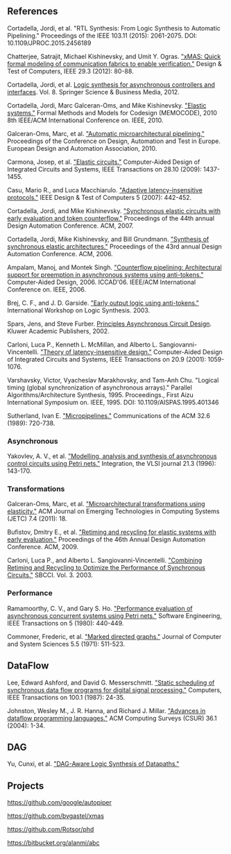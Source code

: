## References

Cortadella, Jordi, et al.
"RTL Synthesis: From Logic Synthesis to Automatic Pipelining."
Proceedings of the IEEE 103.11 (2015): 2061-2075.
DOI: 10.1109/JPROC.2015.2456189

Chatterjee, Satrajit, Michael Kishinevsky, and Umit Y. Ogras.
["xMAS: Quick formal modeling of communication fabrics to enable verification."](https://www.researchgate.net/profile/Satrajit_Chatterjee/publication/224150874_xMAS_Quick_Formal_Modeling_of_Communication_Fabrics_to_Enable_Verification/links/560f30b508aec422d112f3ea.pdf)
Design & Test of Computers, IEEE 29.3 (2012): 80-88.

Cortadella, Jordi, et al.
[Logic synthesis for asynchronous controllers and interfaces](http://www.springer.com/productFlyer_978-3-540-43152-7.pdf?SGWID=0-0-1297-2158934-0).
Vol. 8. Springer Science & Business Media, 2012.

Cortadella, Jordi, Marc Galceran-Oms, and Mike Kishinevsky.
["Elastic systems."](http://www.cs.upc.edu/~jordicf/gavina/BIB/files/memocode2010.pdf)
Formal Methods and Models for Codesign (MEMOCODE), 2010 8th IEEE/ACM International Conference on. IEEE, 2010.

Galceran-Oms, Marc, et al.
["Automatic microarchitectural pipelining."](http://www.date-conference.org/proceedings/PAPERS/2010/DATE10/PDFFILES/IP3_08.PDF)
Proceedings of the Conference on Design, Automation and Test in Europe. European Design and Automation Association, 2010.

Carmona, Josep, et al.
["Elastic circuits."](http://www.eecs.ucf.edu/~mingjie/ECM6308/papers/Elastic%20circuits.pdf)
Computer-Aided Design of Integrated Circuits and Systems, IEEE Transactions on 28.10 (2009): 1437-1455.

Casu, Mario R., and Luca Macchiarulo.
["Adaptive latency-insensitive protocols."](http://porto.polito.it/1642487/1/dtc07_paper.pdf)
IEEE Design & Test of Computers 5 (2007): 442-452.

Cortadella, Jordi, and Mike Kishinevsky.
["Synchronous elastic circuits with early evaluation and token counterflow."](https://www.cs.upc.edu/~jordicf/gavina/BIB/files/dac07_early.pdf)
Proceedings of the 44th annual Design Automation Conference. ACM, 2007.

Cortadella, Jordi, Mike Kishinevsky, and Bill Grundmann.
["Synthesis of synchronous elastic architectures."](https://www.cs.upc.edu/~jordicf/gavina/BIB/files/dac06_self.pdf)
Proceedings of the 43rd annual Design Automation Conference. ACM, 2006.

Ampalam, Manoj, and Montek Singh.
["Counterflow pipelining: Architectural support for preemption in asynchronous systems using anti-tokens."](http://citeseerx.ist.psu.edu/viewdoc/download?doi=10.1.1.259.293&rep=rep1&type=pdf)
Computer-Aided Design, 2006. ICCAD'06. IEEE/ACM International Conference on. IEEE, 2006.

Brej, C. F., and J. D. Garside.
["Early output logic using anti-tokens."](http://brej.org/papers/iwls_paper.pdf)
International Workshop on Logic Synthesis. 2003.

Spars, Jens, and Steve Furber.
[Principles Asynchronous Circuit Design](http://twanclik.free.fr/electricity/electronic/pdfdone12/Principles%20of%20Asynchronous%20Circuit%20Design%20-%20A%20Systems%20Perspective.pdf).
Kluwer Academic Publishers, 2002.

Carloni, Luca P., Kenneth L. McMillan, and Alberto L. Sangiovanni-Vincentelli.
["Theory of latency-insensitive design."](http://webcluster.cs.columbia.edu/~luca/research/lipTransactions.pdf)
Computer-Aided Design of Integrated Circuits and Systems, IEEE Transactions on 20.9 (2001): 1059-1076.

Varshavsky, Victor, Vyacheslav Marakhovsky, and Tam-Anh Chu.
"Logical timing (global synchronization of asynchronous arrays)."
Parallel Algorithms/Architecture Synthesis, 1995. Proceedings., First Aizu International Symposium on. IEEE, 1995.
DOI: 10.1109/AISPAS.1995.401346

Sutherland, Ivan E.
["Micropipelines."](http://f-cpu.seul.org/new/micropipelines.pdf)
Communications of the ACM 32.6 (1989): 720-738.

### Asynchronous

Yakovlev, A. V., et al.
["Modelling, analysis and synthesis of asynchronous control circuits using Petri nets."](https://www.researchgate.net/profile/Alex_Yakovlev/publication/220686772_Modelling_analysis_and_synthesis_of_asynchronous_control_circuits_using_Petri_nets/links/541030420cf2f2b29a3f1e73.pdf)
Integration, the VLSI journal 21.3 (1996): 143-170.

### Transformations

Galceran-Oms, Marc, et al.
["Microarchitectural transformations using elasticity."](http://www.cs.upc.edu/~jordicf/gavina/BIB/files/JECTS2011_MicroarchTransform.pdf)
ACM Journal on Emerging Technologies in Computing Systems (JETC) 7.4 (2011): 18.

Bufistov, Dmitry E., et al.
["Retiming and recycling for elastic systems with early evaluation."](http://www.cs.upc.edu/~jordicf/Research/gavina/BIB/files/rr_early_dac09.pdf)
Proceedings of the 46th Annual Design Automation Conference. ACM, 2009.

Carloni, Luca P., and Alberto L. Sangiovanni-Vincentelli.
["Combining Retiming and Recycling to Optimize the Performance of Synchronous Circuits."](http://www1.cs.columbia.edu/~luca/research/rscSBCCI03.pdf)
SBCCI. Vol. 3. 2003.

### Performance

Ramamoorthy, C. V., and Gary S. Ho.
["Performance evaluation of asynchronous concurrent systems using Petri nets."](http://www.computer.org/csdl/trans/ts/1980/05/01702760.pdf)
Software Engineering, IEEE Transactions on 5 (1980): 440-449.

Commoner, Frederic, et al.
["Marked directed graphs."](http://www.sciencedirect.com/science/article/pii/S0022000071800132/pdf?md5=7fb2ad96e4f09b235e15a6b503dbd380&pid=1-s2.0-S0022000071800132-main.pdf)
Journal of Computer and System Sciences 5.5 (1971): 511-523.

## DataFlow

Lee, Edward Ashford, and David G. Messerschmitt.
["Static scheduling of synchronous data flow programs for digital signal processing."](http://www.eecs.ucf.edu/~mingjie/ECM6308/papers/%20Static%20Scheduling%20of%20Synchronous%20Data%20Flow%20Programs%20for%20Digital%20Signal%20Processing.pdf)
Computers, IEEE Transactions on 100.1 (1987): 24-35.


Johnston, Wesley M., J. R. Hanna, and Richard J. Millar.
["Advances in dataflow programming languages."](http://www.cs.ucf.edu/~dcm/Teaching/COT4810-Spring2011/Literature/DataFlowProgrammingLanguages.pdf)
ACM Computing Surveys (CSUR) 36.1 (2004): 1-34.

## DAG

Yu, Cunxi, et al.
["DAG-Aware Logic Synthesis of Datapaths."](http://www.ecs.umass.edu/ece/labs/vlsicad/papers/dac-2016-cunxi-ibm-muxmove.pdf)

## Projects

https://github.com/google/autopiper

https://github.com/bvgastel/xmas

https://github.com/Rotsor/phd

https://bitbucket.org/alanmi/abc

